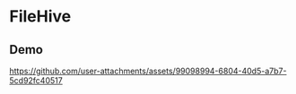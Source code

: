 # FileHive

## Demo
https://github.com/user-attachments/assets/99098994-6804-40d5-a7b7-5cd92fc40517
